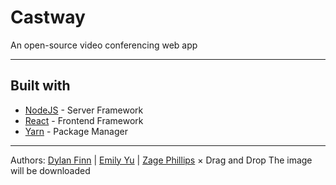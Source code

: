 # Castway
An open-source video conferencing web app

-----
## Built with
* [NodeJS](https://nodejs.org/en/) - Server Framework
* [React](https://reactjs.org/) - Frontend Framework
* [Yarn](https://classic.yarnpkg.com/en/) - Package Manager

----
 Authors: [Dylan Finn](https://github.com/dy-fi) | [Emily Yu](https://github.com/emilybelleyu) | [Zage Phillips](https://github.com/zphillips)
×
Drag and Drop
The image will be downloaded